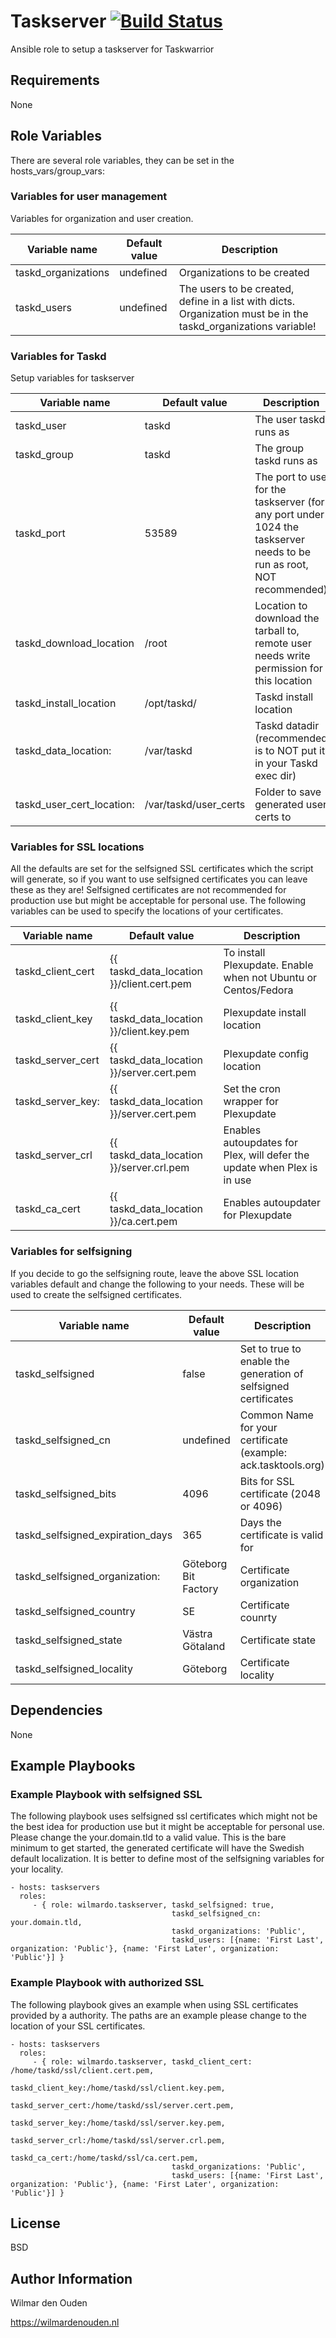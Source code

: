 Taskserver [![Build Status](https://travis-ci.org/wilmardo/ansible-taskserver.svg?branch=master)](https://travis-ci.org/wilmardo/ansible-taskserver)
=========

Ansible role to setup a taskserver for Taskwarrior

Requirements
------------
None

Role Variables
--------------
There are several role variables, they can be set in the hosts_vars/group_vars:

### Variables for user management
Variables for organization and user creation.

| Variable name             | Default value         | Description         |
| ------------------------- | --------------------- | ------------------- |
| taskd_organizations       | undefined             | Organizations to be created
| taskd_users               | undefined             | The users to be created, define in a list with dicts. Organization must be in the taskd_organizations variable!

### Variables for Taskd
Setup variables for taskserver

| Variable name             | Default value         | Description         |
| ------------------------- | --------------------- | ------------------- |
| taskd_user                | taskd                 | The user taskd runs as
| taskd_group               | taskd                 | The group taskd runs as
| taskd_port                | 53589                 | The port to use for the taskserver (for any port under 1024 the taskserver needs to be run as root, NOT recommended)
| taskd_download_location   | /root                 | Location to download the tarball to, remote user needs write permission for this location
| taskd_install_location    | /opt/taskd/           | Taskd install location
| taskd_data_location:      | /var/taskd            | Taskd datadir (recommended is to NOT put it in your Taskd exec dir)
| taskd_user_cert_location: | /var/taskd/user_certs | Folder to save generated user certs to

### Variables for SSL locations
All the defaults are set for the selfsigned SSL certificates which the script will generate, so if you want to use selfsigned certificates you can leave these as they are! 
Selfsigned certificates are not recommended for production use but might be acceptable for personal use.
The following variables can be used to specify the locations of your certificates. 

| Variable name             | Default value                             | Description         |
| ------------------------- | ----------------------------------------- | ------------------- |
| taskd_client_cert         | {{ taskd_data_location }}/client.cert.pem | To install Plexupdate. Enable when not Ubuntu or Centos/Fedora 
| taskd_client_key          | {{ taskd_data_location }}/client.key.pem  | Plexupdate install location
| taskd_server_cert         | {{ taskd_data_location }}/server.cert.pem | Plexupdate config location
| taskd_server_key:         | {{ taskd_data_location }}/server.cert.pem | Set the cron wrapper for Plexupdate
| taskd_server_crl          | {{ taskd_data_location }}/server.crl.pem  | Enables autoupdates for Plex, will defer the update when Plex is in use
| taskd_ca_cert             | {{ taskd_data_location }}/ca.cert.pem     | Enables autoupdater for Plexupdate

### Variables for selfsigning
If you decide to go the selfsigning route, leave the above SSL location variables default and change the following to your needs. 
These will be used to create the selfsigned certificates.

| Variable name                    | Default value          | Description         |
| -------------------------------- | -----------------------| ------------------- |
| taskd_selfsigned                 | false                  | Set to true to enable the generation of selfsigned certificates
| taskd_selfsigned_cn              | undefined              | Common Name for your certificate (example: ack.tasktools.org)
| taskd_selfsigned_bits            | 4096                   | Bits for SSL certificate (2048 or 4096)
| taskd_selfsigned_expiration_days | 365                    | Days the certificate is valid for
| taskd_selfsigned_organization:   | Göteborg Bit Factory   | Certificate organization
| taskd_selfsigned_country         | SE                     | Certificate counrty
| taskd_selfsigned_state           | Västra Götaland        | Certificate state
| taskd_selfsigned_locality        | Göteborg               | Certificate locality

Dependencies
------------
None

Example Playbooks
----------------

### Example Playbook with selfsigned SSL
The following playbook uses selfsigned ssl certificates which might not be the best idea for production use but it might be acceptable for personal use.
Please change the your.domain.tld to a valid value. This is the bare minimum to get started, the generated certificate will have the Swedish default localization. It is better to define most of the selfsigning variables for your locality.

    - hosts: taskservers    
      roles:
         - { role: wilmardo.taskserver, taskd_selfsigned: true,  
                                        taskd_selfsigned_cn: your.domain.tld, 
                                        taskd_organizations: 'Public',
                                        taskd_users: [{name: 'First Last', organization: 'Public'}, {name: 'First Later', organization: 'Public'}] } 

### Example Playbook with authorized SSL
The following playbook gives an example when using SSL certificates provided by a authority. The paths are an example please change to the location of your SSL certificates.

    - hosts: taskservers    
      roles:
         - { role: wilmardo.taskserver, taskd_client_cert: /home/taskd/ssl/client.cert.pem, 
                                        taskd_client_key:/home/taskd/ssl/client.key.pem, 
                                        taskd_server_cert:/home/taskd/ssl/server.cert.pem, 
                                        taskd_server_key:/home/taskd/ssl/server.key.pem,  
                                        taskd_server_crl:/home/taskd/ssl/server.crl.pem, 
                                        taskd_ca_cert:/home/taskd/ssl/ca.cert.pem,
                                        taskd_organizations: 'Public',
                                        taskd_users: [{name: 'First Last', organization: 'Public'}, {name: 'First Later', organization: 'Public'}] } 

License
-------

BSD

Author Information
------------------

Wilmar den Ouden

https://wilmardenouden.nl